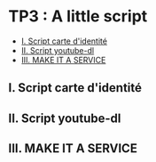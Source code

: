 # TP3 : A little script

- [I. Script carte d'identité](#pr1)
- [II. Script youtube-dl](#pr2)
- [III. MAKE IT A SERVICE](#pr3)

## I. Script carte d'identité <a name="pr1"></a>

## II. Script youtube-dl <a name="pr2"></a>

## III. MAKE IT A SERVICE <a name="pr3"></a>